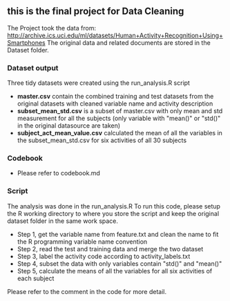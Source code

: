 ## this is the final project for Data Cleaning

The Project took the data from: http://archive.ics.uci.edu/ml/datasets/Human+Activity+Recognition+Using+Smartphones
The original data and related documents are stored in the Dataset folder.

### Dataset output
Three tidy datasets were created using the run_analysis.R script
* __master.csv__ contain the combined training and test datasets from the original datasets with cleaned variable name and activity description
* __subset_mean_std.csv__ is a subset of master.csv with only mean and std measurement for all the subjects (only variable with "mean()" or "std()" in the original datasource are taken)
* __subject_act_mean_value.csv__ calculated the mean of all the variables in the subset_mean_std.csv for six activities of all 30 subjects

### Codebook
* Please refer to codebook.md

### Script
The analysis was done in the run_analysis.R
To run this code, please setup the R working directory to where you store the script and keep the original dataset folder in the same work space.
* Step 1, get the variable name from feature.txt and clean the name to fit the R programming variable name convention
* Step 2, read the test and training data and merge the two dataset
* Step 3, label the activity code according to activity_labels.txt
* Step 4, subset the data with only variables contain "std()" and "mean()"
* Step 5, calculate the means of all the variables for all six activities of each subject

Please refer to the comment in the code for more detail.
